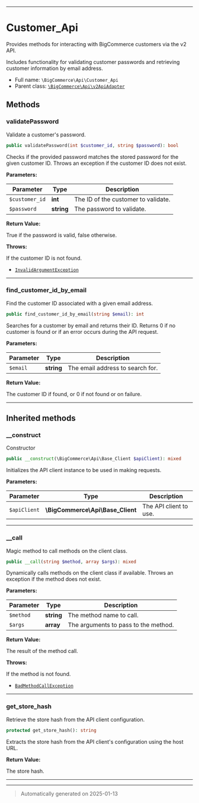 ***

# Customer_Api

Provides methods for interacting with BigCommerce customers via the v2 API.

Includes functionality for validating customer passwords and retrieving customer
information by email address.

* Full name: `\BigCommerce\Api\Customer_Api`
* Parent class: [`\BigCommerce\Api\v2ApiAdapter`](./classes/BigCommerce/Api/v2ApiAdapter.md)




## Methods


### validatePassword

Validate a customer's password.

```php
public validatePassword(int $customer_id, string $password): bool
```

Checks if the provided password matches the stored password for the given customer ID.
Throws an exception if the customer ID does not exist.






**Parameters:**

| Parameter | Type | Description |
|-----------|------|-------------|
| `$customer_id` | **int** | The ID of the customer to validate. |
| `$password` | **string** | The password to validate. |


**Return Value:**

True if the password is valid, false otherwise.



**Throws:**
<p>If the customer ID is not found.</p>

- [`InvalidArgumentException`](./classes/InvalidArgumentException.md)



***

### find_customer_id_by_email

Find the customer ID associated with a given email address.

```php
public find_customer_id_by_email(string $email): int
```

Searches for a customer by email and returns their ID. Returns 0 if no customer
is found or if an error occurs during the API request.






**Parameters:**

| Parameter | Type | Description |
|-----------|------|-------------|
| `$email` | **string** | The email address to search for. |


**Return Value:**

The customer ID if found, or 0 if not found or on failure.




***


## Inherited methods


### __construct

Constructor

```php
public __construct(\BigCommerce\Api\Base_Client $apiClient): mixed
```

Initializes the API client instance to be used in making requests.






**Parameters:**

| Parameter | Type | Description |
|-----------|------|-------------|
| `$apiClient` | **\BigCommerce\Api\Base_Client** | The API client to use. |





***

### __call

Magic method to call methods on the client class.

```php
public __call(string $method, array $args): mixed
```

Dynamically calls methods on the client class if available. Throws an exception if the method does not exist.






**Parameters:**

| Parameter | Type | Description |
|-----------|------|-------------|
| `$method` | **string** | The method name to call. |
| `$args` | **array** | The arguments to pass to the method. |


**Return Value:**

The result of the method call.



**Throws:**
<p>If the method is not found.</p>

- [`BadMethodCallException`](./classes/BadMethodCallException.md)



***

### get_store_hash

Retrieve the store hash from the API client configuration.

```php
protected get_store_hash(): string
```

Extracts the store hash from the API client's configuration using the host URL.







**Return Value:**

The store hash.




***


***
> Automatically generated on 2025-01-13
